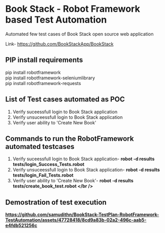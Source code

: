 # Book Stack - Robot Framework based Test Automation

Automated few test cases of Book Stack open source web application

Link- https://github.com/BookStackApp/BookStack

## PIP install requirements

pip install robotframework <br />
pip install robotframework-seleniumlibrary <br />
pip install robotframework-requests <br />

## List of Test cases automated as POC

1. Verify suceessfull login to Book Stack application <br />
2. Verify unsuceessfull login to Book Stack application <br />
3. Verify user ability to 'Create New Book' <br />

## Commands to run the RobotFramework automated testcases

1. Verify suceessfull login to Book Stack application- <b> robot -d results tests/login_Success_Tests.robot </b> <br />
2. Verify unsuceessfull login to Book Stack application- <b>robot -d results tests/login_Fail_Tests.robot</b> <br />
3. Verify user ability to 'Create New Book'- <b>robot -d results tests/create_book_test.robot<b> </br />

## Demostration of test execution


https://github.com/samudithn/BookStack-TestPlan-RobotFramework-TestAutomation/assets/47728418/8cd9a83b-02a2-496c-aab5-e4fdb521256c


